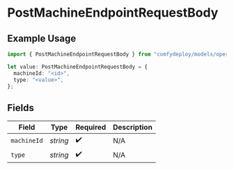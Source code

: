 # PostMachineEndpointRequestBody

## Example Usage

```typescript
import { PostMachineEndpointRequestBody } from "comfydeploy/models/operations";

let value: PostMachineEndpointRequestBody = {
  machineId: "<id>",
  type: "<value>",
};
```

## Fields

| Field              | Type               | Required           | Description        |
| ------------------ | ------------------ | ------------------ | ------------------ |
| `machineId`        | *string*           | :heavy_check_mark: | N/A                |
| `type`             | *string*           | :heavy_check_mark: | N/A                |